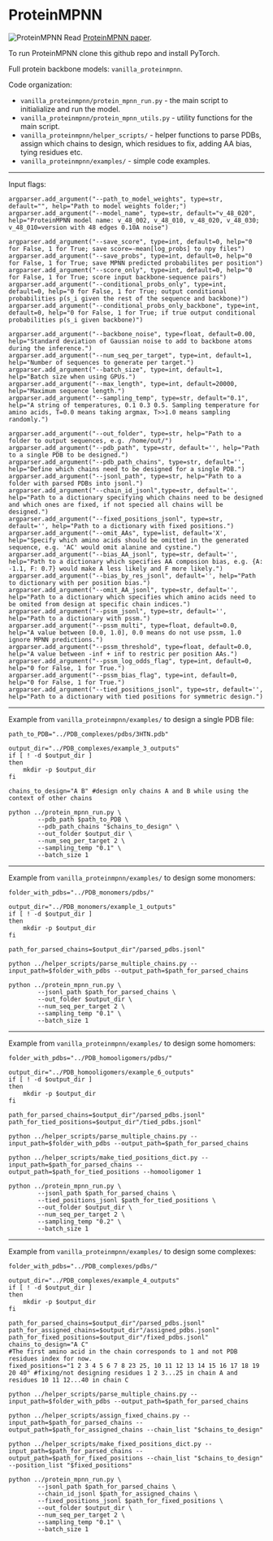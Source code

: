 # ProteinMPNN
![ProteinMPNN](https://docs.google.com/drawings/d/e/2PACX-1vTtnMBDOq8TpHIctUfGN8Vl32x5ISNcPKlxjcQJF2q70PlaH2uFlj2Ac4s3khnZqG1YxppdMr0iTyk-/pub?w=889&h=358)
Read [ProteinMPNN paper](https://www.biorxiv.org/content/10.1101/2022.06.03.494563v1).

To run ProteinMPNN clone this github repo and install PyTorch. 

Full protein backbone models: `vanilla_proteinmpnn`.

Code organization:
* `vanilla_proteinmpnn/protein_mpnn_run.py` - the main script to initialialize and run the model.
* `vanilla_proteinmpnn/protein_mpnn_utils.py` - utility functions for the main script.
* `vanilla_proteinmpnn/helper_scripts/` - helper functions to parse PDBs, assign which chains to design, which residues to fix, adding AA bias, tying residues etc.
* `vanilla_proteinmpnn/examples/` - simple code examples.
-----------------------------------------------------------------------------------------------------
Input flags:
```
argparser.add_argument("--path_to_model_weights", type=str, default="", help="Path to model weights folder;")
argparser.add_argument("--model_name", type=str, default="v_48_020", help="ProteinMPNN model name: v_48_002, v_48_010, v_48_020, v_48_030; v_48_010=version with 48 edges 0.10A noise")

argparser.add_argument("--save_score", type=int, default=0, help="0 for False, 1 for True; save score=-mean[log_probs] to npy files")
argparser.add_argument("--save_probs", type=int, default=0, help="0 for False, 1 for True; save MPNN predicted probabilites per position")
argparser.add_argument("--score_only", type=int, default=0, help="0 for False, 1 for True; score input backbone-sequence pairs")
argparser.add_argument("--conditional_probs_only", type=int, default=0, help="0 for False, 1 for True; output conditional probabilities p(s_i given the rest of the sequence and backbone)")
argparser.add_argument("--conditional_probs_only_backbone", type=int, default=0, help="0 for False, 1 for True; if true output conditional probabilities p(s_i given backbone)")

argparser.add_argument("--backbone_noise", type=float, default=0.00, help="Standard deviation of Gaussian noise to add to backbone atoms during the inference.")
argparser.add_argument("--num_seq_per_target", type=int, default=1, help="Number of sequences to generate per target.")
argparser.add_argument("--batch_size", type=int, default=1, help="Batch size when using GPUs.")
argparser.add_argument("--max_length", type=int, default=20000, help="Maximum sequence length.")
argparser.add_argument("--sampling_temp", type=str, default="0.1", help="A string of temperatures, 0.1 0.3 0.5. Sampling temperature for amino acids, T=0.0 means taking argmax, T>>1.0 means sampling randomly.")

argparser.add_argument("--out_folder", type=str, help="Path to a folder to output sequences, e.g. /home/out/")
argparser.add_argument("--pdb_path", type=str, default='', help="Path to a single PDB to be designed.")
argparser.add_argument("--pdb_path_chains", type=str, default='', help="Define which chains need to be designed for a single PDB.")
argparser.add_argument("--jsonl_path", type=str, help="Path to a folder with parsed PDBs into jsonl.")
argparser.add_argument("--chain_id_jsonl",type=str, default='', help="Path to a dictionary specifying which chains need to be designed and which ones are fixed, if not specied all chains will be designed.")
argparser.add_argument("--fixed_positions_jsonl", type=str, default='', help="Path to a dictionary with fixed positions.")
argparser.add_argument("--omit_AAs", type=list, default='X', help="Specify which amino acids should be omitted in the generated sequence, e.g. 'AC' would omit alanine and cystine.")
argparser.add_argument("--bias_AA_jsonl", type=str, default='', help="Path to a dictionary which specifies AA composion bias, e.g. {A: -1.1, F: 0.7} would make A less likely and F more likely.")
argparser.add_argument("--bias_by_res_jsonl", default='', help="Path to dictionary with per position bias.")
argparser.add_argument("--omit_AA_jsonl", type=str, default='', help="Path to a dictionary which specifies which amino acids need to be omited from design at specific chain indices.")
argparser.add_argument("--pssm_jsonl", type=str, default='', help="Path to a dictionary with pssm.")
argparser.add_argument("--pssm_multi", type=float, default=0.0, help="A value between [0.0, 1.0], 0.0 means do not use pssm, 1.0 ignore MPNN predictions.")
argparser.add_argument("--pssm_threshold", type=float, default=0.0, help="A value between -inf + inf to restric per position AAs.")
argparser.add_argument("--pssm_log_odds_flag", type=int, default=0, help="0 for False, 1 for True.")
argparser.add_argument("--pssm_bias_flag", type=int, default=0, help="0 for False, 1 for True.")
argparser.add_argument("--tied_positions_jsonl", type=str, default='', help="Path to a dictionary with tied positions for symmetric design.")
```
-----------------------------------------------------------------------------------------------------
Example from `vanilla_proteinmpnn/examples/` to design a single PDB file:
```
path_to_PDB="../PDB_complexes/pdbs/3HTN.pdb"

output_dir="../PDB_complexes/example_3_outputs"
if [ ! -d $output_dir ]
then
    mkdir -p $output_dir
fi

chains_to_design="A B" #design only chains A and B while using the context of other chains

python ../protein_mpnn_run.py \
        --pdb_path $path_to_PDB \
        --pdb_path_chains "$chains_to_design" \
        --out_folder $output_dir \
        --num_seq_per_target 2 \
        --sampling_temp "0.1" \
        --batch_size 1
```
-----------------------------------------------------------------------------------------------------
Example from `vanilla_proteinmpnn/examples/` to design some monomers:
```
folder_with_pdbs="../PDB_monomers/pdbs/"

output_dir="../PDB_monomers/example_1_outputs"
if [ ! -d $output_dir ]
then
    mkdir -p $output_dir
fi

path_for_parsed_chains=$output_dir"/parsed_pdbs.jsonl"

python ../helper_scripts/parse_multiple_chains.py --input_path=$folder_with_pdbs --output_path=$path_for_parsed_chains

python ../protein_mpnn_run.py \
        --jsonl_path $path_for_parsed_chains \
        --out_folder $output_dir \
        --num_seq_per_target 2 \
        --sampling_temp "0.1" \
        --batch_size 1
```
-----------------------------------------------------------------------------------------------------
Example from `vanilla_proteinmpnn/examples/` to design some homomers:
```
folder_with_pdbs="../PDB_homooligomers/pdbs/"

output_dir="../PDB_homooligomers/example_6_outputs"
if [ ! -d $output_dir ]
then
    mkdir -p $output_dir
fi

path_for_parsed_chains=$output_dir"/parsed_pdbs.jsonl"
path_for_tied_positions=$output_dir"/tied_pdbs.jsonl"

python ../helper_scripts/parse_multiple_chains.py --input_path=$folder_with_pdbs --output_path=$path_for_parsed_chains

python ../helper_scripts/make_tied_positions_dict.py --input_path=$path_for_parsed_chains --output_path=$path_for_tied_positions --homooligomer 1

python ../protein_mpnn_run.py \
        --jsonl_path $path_for_parsed_chains \
        --tied_positions_jsonl $path_for_tied_positions \
        --out_folder $output_dir \
        --num_seq_per_target 2 \
        --sampling_temp "0.2" \
        --batch_size 1
```
-----------------------------------------------------------------------------------------------------
Example from `vanilla_proteinmpnn/examples/` to design some complexes:
```
folder_with_pdbs="../PDB_complexes/pdbs/"

output_dir="../PDB_complexes/example_4_outputs"
if [ ! -d $output_dir ]
then
    mkdir -p $output_dir
fi

path_for_parsed_chains=$output_dir"/parsed_pdbs.jsonl"
path_for_assigned_chains=$output_dir"/assigned_pdbs.jsonl"
path_for_fixed_positions=$output_dir"/fixed_pdbs.jsonl"
chains_to_design="A C"
#The first amino acid in the chain corresponds to 1 and not PDB residues index for now.
fixed_positions="1 2 3 4 5 6 7 8 23 25, 10 11 12 13 14 15 16 17 18 19 20 40" #fixing/not designing residues 1 2 3...25 in chain A and residues 10 11 12...40 in chain C

python ../helper_scripts/parse_multiple_chains.py --input_path=$folder_with_pdbs --output_path=$path_for_parsed_chains

python ../helper_scripts/assign_fixed_chains.py --input_path=$path_for_parsed_chains --output_path=$path_for_assigned_chains --chain_list "$chains_to_design"

python ../helper_scripts/make_fixed_positions_dict.py --input_path=$path_for_parsed_chains --output_path=$path_for_fixed_positions --chain_list "$chains_to_design" --position_list "$fixed_positions"

python ../protein_mpnn_run.py \
        --jsonl_path $path_for_parsed_chains \
        --chain_id_jsonl $path_for_assigned_chains \
        --fixed_positions_jsonl $path_for_fixed_positions \
        --out_folder $output_dir \
        --num_seq_per_target 2 \
        --sampling_temp "0.1" \
        --batch_size 1
```

